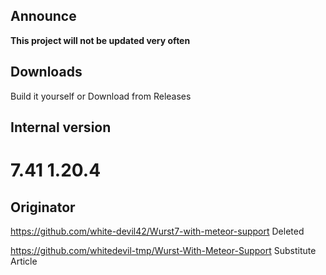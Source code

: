 ## Announce
**This project will not be updated very often**

## Downloads

Build it yourself
or
Download from Releases

## Internal version
# 7.41  1.20.4

## Originator
https://github.com/white-devil42/Wurst7-with-meteor-support Deleted

https://github.com/whitedevil-tmp/Wurst-With-Meteor-Support Substitute Article